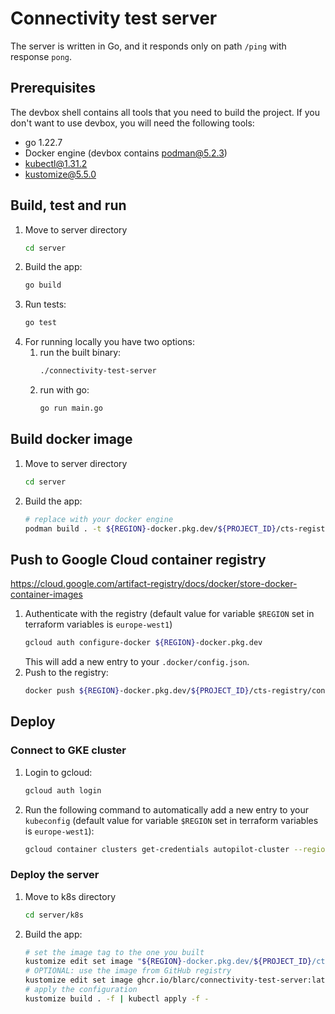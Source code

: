 # Connectivity test server

The server is written in Go, and it responds only on path `/ping` with response `pong`.

## Prerequisites

The devbox shell contains all tools that you need to build the project. If you don't want to use devbox, you will need
the following tools:

- go 1.22.7
- Docker engine (devbox contains podman@5.2.3)
- kubectl@1.31.2
- kustomize@5.5.0

## Build, test and run

1. Move to server directory
   ```bash
   cd server
   ```
2. Build the app:
   ```bash
   go build
   ```
3. Run tests:
   ```bash
   go test
   ```
4. For running locally you have two options:
    1. run the built binary:
       ```bash
       ./connectivity-test-server
       ```
    2. run with go:
       ```bash
       go run main.go
       ```

## Build docker image

1. Move to server directory
   ```bash
   cd server
   ```
2. Build the app:
   ```bash
   # replace with your docker engine
   podman build . -t ${REGION}-docker.pkg.dev/${PROJECT_ID}/cts-registry/connectivity-test-server:local
   ```

## Push to Google Cloud container registry
https://cloud.google.com/artifact-registry/docs/docker/store-docker-container-images

1. Authenticate with the registry (default value for variable `$REGION` set in terraform variables is `europe-west1`)
   ```bash
   gcloud auth configure-docker ${REGION}-docker.pkg.dev
   ```
   This will add a new entry to your `.docker/config.json`.
2. Push to the registry:
   ```bash
   docker push ${REGION}-docker.pkg.dev/${PROJECT_ID}/cts-registry/connectivity-test-server:local

## Deploy

### Connect to GKE cluster

1. Login to gcloud:
   ```bash
   gcloud auth login
   ```
2. Run the following command to automatically add a new entry to your `kubeconfig` (default value for variable `$REGION`
   set in terraform variables is `europe-west1`):
   ```bash
   gcloud container clusters get-credentials autopilot-cluster --region $REGION --project $PROJECT_ID
   ```

### Deploy the server
1. Move to k8s directory
   ```bash
   cd server/k8s
   ```
2. Build the app:
   ```bash
   # set the image tag to the one you built
   kustomize edit set image "${REGION}-docker.pkg.dev/${PROJECT_ID}/cts-registry/connectivity-test-server:local"
   # OPTIONAL: use the image from GitHub registry
   kustomize edit set image ghcr.io/blarc/connectivity-test-server:latest
   # apply the configuration
   kustomize build . -f | kubectl apply -f -
   ```
